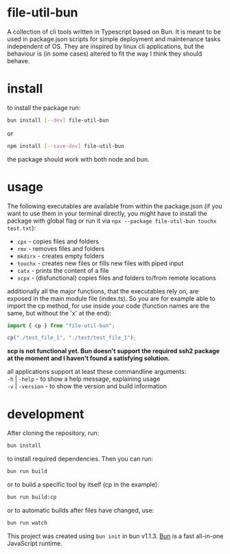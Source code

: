 # file-util-bun

A collection of cli tools written in Typescript based on Bun. It is meant to be used in package.json scripts for simple deployment and maintenance tasks independent of OS. 
They are inspired by linux cli applications, but the behaviour is (in some cases) altered to fit the way I think they should behave.

# install

to install the package run:

```bash
bun install [--dev] file-util-bun
```

or 

```bash
npm install [--save-dev] file-util-bun
```

the package should work with both node and bun.

# usage

The following executables are available from within the package.json (if you want to use them in your terminal directly, you might have to install the package with global flag or run it via `npx --package file-util-bun touchx test.txt`):

* `cpx` - copies files and folders
* `rmx` - removes files and folders
* `mkdirx` - creates empty folders
* `touchx` - creates new files or fills new files with piped input
* `catx` - prints the content of a file
* `scpx` - (disfunctional) copies files and folders to/from remote locations

additionally all the major functions, that the executables rely on, are exposed in the main module file (index.ts). So you are for example able to import the cp method, for use inside your code (function names are the same, but without the 'x' at the end):

```javascript
import { cp } from "file-util-bun";

cp("./test_file_1", "./test/test_file_1");
```

__scp is not functional yet. Bun doesn't support the required ssh2 package at the moment and I haven't found a satisfying solution.__

all applications support at least these commandline arguments:  
`-h` | `-help` - to show a help message, explaining usage  
`-v` | `-version` - to show the version and build information

# development

After cloning the repository, run:

```bash
bun install
```

to install required dependencies. Then you can run:

```bash
bun run build
```

or to build a specific tool by itself (cp in the example):

```bash
bun run build:cp
```

or to automatic builds after files have changed, use:

```bash
bun run watch
```


This project was created using `bun init` in bun v1.1.3. [Bun](https://bun.sh) is a fast all-in-one JavaScript runtime.
